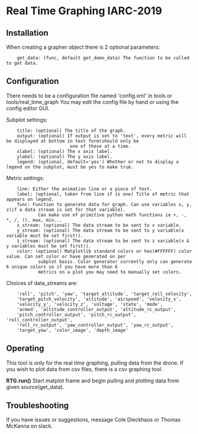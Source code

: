 # Real Time Graphing IARC-2019
## Installation
When creating a grapher object there is 2 optional parameters:
```
    get_data: (func, default get_demo_data) The function to be called to get data.
```

## Configuration
There needs to be a configuration file named 'config.xml' in tools or tools/real_time_graph
You may edit the config file by hand or using the config editor GUI.

Subplot settings:
```
    title: (optional) The title of the graph.
    output: (optional) If output is set to 'text', every metric will be displayed at bottom in text form(should only be
                        one of these at a time.
    xlabel: (optional) The x axis label.
    ylabel: (optional) The y axis label.
    legend: (optional, default='yes') Whether or not to display a legend on the subplot, must be yes to make true.
```
Metric settings:

```
    line: Either the animation line or a piece of text.
    label: (optional, taken from line if is one) Title of metric that appears on legend.
    func: Function to generate data for graph. Can use variables x, y, z(if a data stream is set for that variable).
            Can make use of primitive python math functions ie +, -, *, /, (), max, min...
    x_stream: (optional) The data stream to be sent to x variable.
    y_stream: (optional) The data stream to be sent to y variable(x variable must be set first!).
    z_stream: (optional) The data stream to be sent to z variable(x & y variables must be set first!).
    color: (optional) Matplotlib standard colors or hex(#FFFFFF) color value. Can set color or have generated on per
            subplot basis. Color generator currently only can generate 6 unique colors so if you have more than 6
            metrics on a plot you may need to manually set colors.
```
Choices of data_streams are:
```
    'roll', 'pitch', 'yaw', 'target_altitude', 'target_roll_velocity',
    'target_pitch_velocity', 'altitude', 'airspeed', 'velocity_x', 
    'velocity_y', 'velocity_z', 'voltage', 'state', 'mode',
    'armed', 'altitude_controller_output', 'altitude_rc_output', 
    'pitch_controller_output', 'pitch_rc_output', 'roll_controller_output', 
    'roll_rc_output', 'yaw_controller_output', 'yaw_rc_output', 
    'target_yaw', 'color_image', 'depth_image'
```


## Operating
This tool is only for the real time graphing, pulling data from the drone. If you wish to plot data from csv files, there is a csv graphing tool.

__RTG.run()__ Start matplot frame and begin pulling and plotting data from given source(get_data).


## Troubleshooting
If you have issues or suggestions, message Cole Dieckhaus or Thomas McKanna on slack.